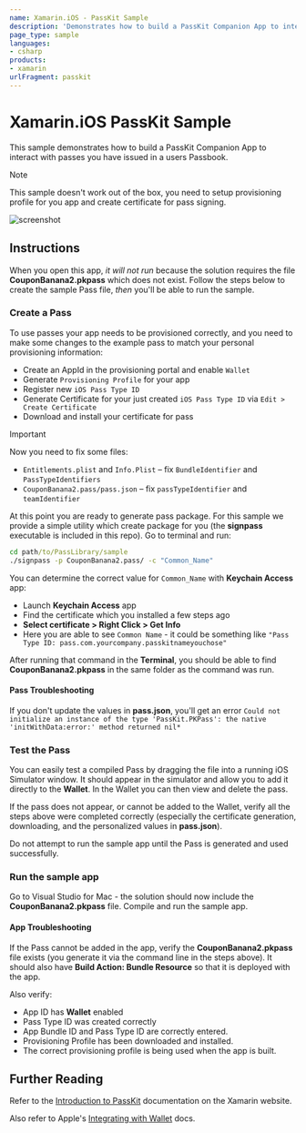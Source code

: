 ```yaml
---
name: Xamarin.iOS - PassKit Sample
description: 'Demonstrates how to build a PassKit Companion App to interact with passes you have issued in a user's Apple Wallet'
page_type: sample
languages:
- csharp
products:
- xamarin
urlFragment: passkit
---
```

# Xamarin.iOS PassKit Sample

This sample demonstrates how to build a PassKit Companion App to interact with passes you have issued in a users Passbook.

> [!NOTE]
> This sample doesn't work out of the box, you need to setup provisioning profile for you app and create certificate for pass signing.

![screenshot](Screenshots/01-PassLibrary.png "PassLibrary")

## Instructions

When you open this app, _it will not run_ because the solution requires the file **CouponBanana2.pkpass** which does not exist. Follow the steps below to create the sample Pass file, _then_ you'll be able to run the sample.

### Create a Pass

To use passes your app needs to be provisioned correctly, and you need to make some changes to the example pass to match your personal provisioning information:

- Create an AppId in the provisioning portal and enable `Wallet`
- Generate `Provisioning Profile` for your app
- Register new `iOS Pass Type ID`
- Generate Certificate for your just created `iOS Pass Type ID` via `Edit > Create Certificate`
- Download and install your certificate for pass

> [!IMPORTANT]
> Now you need to fix some files:  
>
> - `Entitlements.plist` and `Info.Plist` – fix `BundleIdentifier` and `PassTypeIdentifiers`
> - `CouponBanana2.pass/pass.json` – fix `passTypeIdentifier` and `teamIdentifier`

At this point you are ready to generate pass package. For this sample we provide a simple utility which create package for you (the **signpass** executable is included in this repo). Go to terminal and run:

```cmd
cd path/to/PassLibrary/sample
./signpass -p CouponBanana2.pass/ -c "Common_Name"
```

You can determine the correct value for `Common_Name` with **Keychain Access** app:

- Launch **Keychain Access** app
- Find the certificate which you installed a few steps ago
- **Select certificate > Right Click > Get Info**
- Here you are able to see `Common Name` - it could be something like `"Pass Type ID: pass.com.yourcompany.passkitnameyouchose"`

After running that command in the **Terminal**, you should be able to find **CouponBanana2.pkpass** in the same folder as the command was run. 

#### Pass Troubleshooting

If you don't update the values in **pass.json**, you'll get an error 
`Could not initialize an instance of the type 'PassKit.PKPass': the native 'initWithData:error:' method returned nil*`

### Test the Pass

You can easily test a compiled Pass by dragging the file into a running iOS Simulator window. It should appear in the simulator and allow you to add it directly to the **Wallet**. In the Wallet you can then view and delete the pass.

If the pass does not appear, or cannot be added to the Wallet, verify all the steps above were completed correctly (especially the certificate generation, downloading, and the personalized values in **pass.json**).

Do not attempt to run the sample app until the Pass is generated and used successfully.

### Run the sample app

Go to Visual Studio for Mac - the solution should now include the **CouponBanana2.pkpass** file. Compile and run the sample app.

#### App Troubleshooting

If the Pass cannot be added in the app, verify the **CouponBanana2.pkpass** file exists (you generate it via the command line in the steps above). It should also have **Build Action: Bundle Resource** so that it is deployed with the app.

Also verify:

- App ID has **Wallet** enabled
- Pass Type ID was created correctly
- App Bundle ID and Pass Type ID are correctly entered.
- Provisioning Profile has been downloaded and installed.
- The correct provisioning profile is being used when the app is built.

## Further Reading

Refer to the [Introduction to PassKit](https://docs.microsoft.com/xamarin/ios/platform/passkit) documentation on the Xamarin website.

Also refer to Apple's [Integrating with Wallet](https://developer.apple.com/wallet/) docs.
